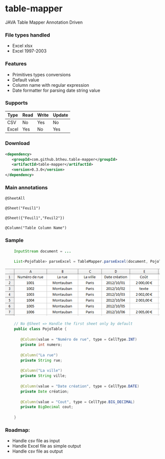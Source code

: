 # table-mapper
JAVA Table Mapper Annotation Driven

### File types handled
- Excel xlsx
- Excel 1997-2003

### Features
- Primitives types conversions
- Default value
- Column name with regular expression
- Date formatter for parsing date string value

### Supports


| Type | Read | Write | Update |
|---|--------|--------|---|
| CSV | No | Yes | No |
| Excel | Yes | No | Yes |


### Download
```xml
<dependency>
   <groupId>com.github.btheu.table-mapper</groupId>
   <artifactId>table-mapper</artifactId>
   <version>0.3.0</version>
</dependency>
```

### Main annotations
	@SheetAll
	
	@Sheet("Feuil1")
	
	@Sheet({"Feuil1","Feuil2"})

	@Column("Table Column Name")

### Sample
```java
    InputStream document = ...

    List<PojoTable> parseExcel = TableMapper.parseExcel(document, PojoTable.class);
```

![alt tag](https://raw.githubusercontent.com/btheu/table-mapper/master/media/sample.png)

```java
    // No @Sheet => Handle the first sheet only by default
    public class PojoTable {
    
       @Column(value = "Numéro de rue", type = CellType.INT)
       private int numero;
       
       @Column("La rue")
       private String rue;
       
       @Column("La ville")
       private String ville;
       
       @Column(value = "Date création", type = CellType.DATE)
       private Date création;
       
       @Column(value = "Cout", type = CellType.BIG_DECIMAL)
       private BigDecimal cout;
    
    }
```

### Roadmap:
- Handle csv file as input
- Handle Excel file as simple output
- Handle csv file as output
